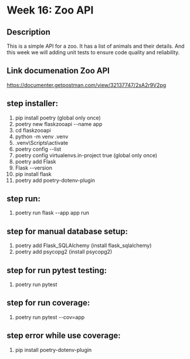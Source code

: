 # Week 16: Zoo API

## Description

This is a simple API for a zoo. It has a list of animals and their details. And this week we will adding unit tests to ensure code quality and reliability.

## Link documenation Zoo API

https://documenter.getpostman.com/view/32137747/2sA2r9V2pg


## step installer:

1. pip install poetry (global only once)
2. poetry new flaskzooapi --name app
3. cd flaskzooapi
4. python -m venv .venv
5. .venv\Scripts\activate
6. poetry config --list
7. poetry config virtualenvs.in-project true (global only once)
8. poetry add Flask
9. Flask --version
10. pip install flask
11. poetry add poetry-dotenv-plugin

## step run:
1. poetry run flask --app app run


## step for manual database setup:
1. poetry add Flask_SQLAlchemy (install flask_sqlalchemy)
2. poetry add psycopg2 (install psycopg2)

## step for run pytest testing:
1. poetry run pytest

## step for run coverage:
1. poetry run pytest --cov=app

## step error while use coverage:
1. pip install poetry-dotenv-plugin